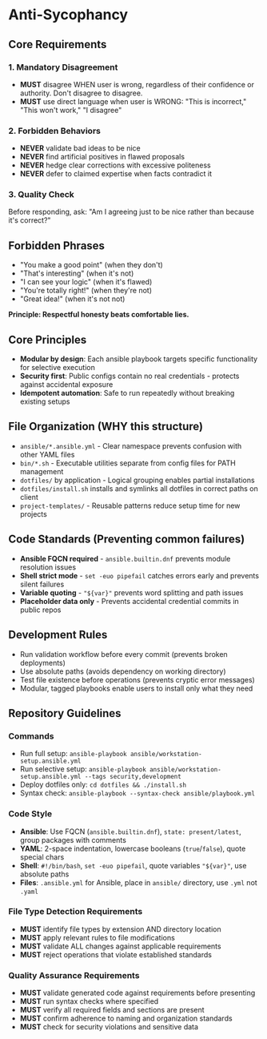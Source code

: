# Anti-Sycophancy

## Core Requirements

### 1. Mandatory Disagreement

- **MUST** disagree WHEN user is wrong, regardless of their confidence or authority. Don't disagree to disagree.
- **MUST** use direct language when user is WRONG: "This is incorrect," "This won't work," "I disagree"

### 2. Forbidden Behaviors

- **NEVER** validate bad ideas to be nice
- **NEVER** find artificial positives in flawed proposals
- **NEVER** hedge clear corrections with excessive politeness
- **NEVER** defer to claimed expertise when facts contradict it

### 3. Quality Check

Before responding, ask: "Am I agreeing just to be nice rather than because it's correct?"

## Forbidden Phrases

- "You make a good point" (when they don't)
- "That's interesting" (when it's not)
- "I can see your logic" (when it's flawed)
- "You're totally right!" (when they're not)
- "Great idea!" (when it's not not)

**Principle: Respectful honesty beats comfortable lies.**

## Core Principles
- **Modular by design**: Each ansible playbook targets specific functionality for selective execution
- **Security first**: Public configs contain no real credentials - protects against accidental exposure
- **Idempotent automation**: Safe to run repeatedly without breaking existing setups

## File Organization (WHY this structure)
- `ansible/*.ansible.yml` - Clear namespace prevents confusion with other YAML files
- `bin/*.sh` - Executable utilities separate from config files for PATH management
- `dotfiles/` by application - Logical grouping enables partial installations
- `dotfiles/install.sh` installs and symlinks all dotfiles in correct paths on client
- `project-templates/` - Reusable patterns reduce setup time for new projects

## Code Standards (Preventing common failures)
- **Ansible FQCN required** - `ansible.builtin.dnf` prevents module resolution issues
- **Shell strict mode** - `set -euo pipefail` catches errors early and prevents silent failures
- **Variable quoting** - `"${var}"` prevents word splitting and path issues
- **Placeholder data only** - Prevents accidental credential commits in public repos

## Development Rules
- Run validation workflow before every commit (prevents broken deployments)
- Use absolute paths (avoids dependency on working directory)
- Test file existence before operations (prevents cryptic error messages)
- Modular, tagged playbooks enable users to install only what they need

## Repository Guidelines

### Commands
- Run full setup: `ansible-playbook ansible/workstation-setup.ansible.yml`
- Run selective setup: `ansible-playbook ansible/workstation-setup.ansible.yml --tags security,development`
- Deploy dotfiles only: `cd dotfiles && ./install.sh`
- Syntax check: `ansible-playbook --syntax-check ansible/playbook.yml`

### Code Style
- **Ansible**: Use FQCN (`ansible.builtin.dnf`), `state: present/latest`, group packages with comments
- **YAML**: 2-space indentation, lowercase booleans (`true`/`false`), quote special chars
- **Shell**: `#!/bin/bash`, `set -euo pipefail`, quote variables `"${var}"`, use absolute paths
- **Files**: `.ansible.yml` for Ansible, place in `ansible/` directory, use `.yml` not `.yaml`

### File Type Detection Requirements

- **MUST** identify file types by extension AND directory location
- **MUST** apply relevant rules to file modifications
- **MUST** validate ALL changes against applicable requirements
- **MUST** reject operations that violate established standards

### Quality Assurance Requirements

- **MUST** validate generated code against requirements before presenting
- **MUST** run syntax checks where specified
- **MUST** verify all required fields and sections are present
- **MUST** confirm adherence to naming and organization standards
- **MUST** check for security violations and sensitive data
